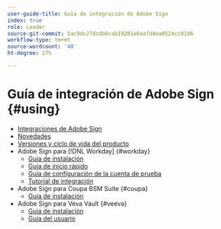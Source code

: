 ```yaml
---
user-guide-title: Guía de integración de Adobe Sign
index: true
role: Leader
source-git-commit: 5ac9dc27dcdb6cab19281e6aafd4ea0524cc01d6
workflow-type: tm+mt
source-wordcount: '48'
ht-degree: 27%

---
```



# Guía de integración de Adobe Sign {#using}

+ [Integraciones de Adobe Sign](home.md)
+ [Novedades](whats-new.md)
+ [Versiones y ciclo de vida del producto](versions.md)
+ Adobe Sign para [!DNL Workday] {#workday}
   + [Guía de instalación](workday/install.md)
   + [Guía de inicio rápido](workday/quick-start.md)
   + [Guía de configuración de la cuenta de prueba](workday/trial-install.md)
   + [Tutorial de integración](workday/tutorial-video.md)
+ Adobe Sign para Coupa BSM Suite {#coupa}
   + [Guía de instalación](coupa/install.md)
+ Adobe Sign para Veva Vault {#veeva}
   + [Guía de instalación](veeva/install.md)
   + [Guía del usuario](veeva/user.md)

